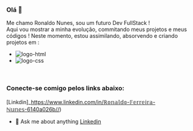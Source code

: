 ### Olá 👋

Me chamo Ronaldo Nunes, sou um futuro Dev FullStack !
<br>
Aqui vou mostrar a minha evolução, commitando meus projetos e meus códigos !
Neste momento, estou assimilando, absorvendo e criando projetos em :

- <img src="https://img.shields.io/badge/HTML5-E34F26?style=for-the-badge&logo=html5&logoColor=white" alt="logo-html"/>
- <img src="https://img.shields.io/badge/CSS3-1572B6?style=for-the-badge&logo=css3&logoColor=white" alt="logo-css"/>
<br>

### Conecte-se comigo pelos links abaixo:


  [Linkdin]_https://www.linkedin.com/in/ℝ𝕠𝕟𝕒𝕝𝕕𝕠-𝔽𝕖𝕣𝕣𝕖𝕚𝕣𝕒-ℕ𝕦𝕟𝕖𝕤-6140a026b//)
  
  - 💬 Ask me about anything [Linkedin](www.linkedin.com/in/ℝ𝕠𝕟𝕒𝕝𝕕𝕠-𝔽𝕖𝕣𝕣𝕖𝕚𝕣𝕒-ℕ𝕦𝕟𝕖𝕤-6140a026b//)
    
  
  
